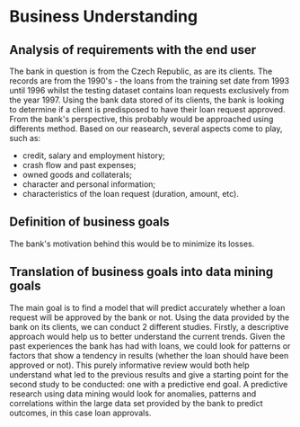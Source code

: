 # Business Understanding

## Analysis of requirements with the end user
The bank in question is from the Czech Republic, as are its clients. The records are from the 1990's - the loans from the training set date from 1993 until 1996 whilst the testing dataset contains loan requests exclusively from the year 1997.
Using the bank data stored of its clients, the bank is looking to determine if a client is predisposed to have their loan request approved. From the bank's perspective, this probably would be approached using differents method. Based on our reasearch, several aspects come to play, such as: 
- credit, salary and employment history;
- crash flow and past expenses;
- owned goods and collaterals;
- character and personal information;
- characteristics of the loan request (duration, amount, etc).

## Definition of business goals
The bank's motivation behind this would be to minimize its losses.


## Translation of business goals into data mining goals

The main goal is to find a model that will predict accurately whether a loan request will be approved by the bank or not. Using the data provided by the bank on its clients, we can conduct 2 different studies. Firstly, a descriptive approach would help us to better understand the current trends. Given the past experiences the bank has had with loans, we could look for patterns or factors that show a tendency in results (whether the loan should have been approved or not). This purely informative review would both help understand what led to the previous results and give a starting point for the second study to be conducted: one with a predictive end goal. A predictive research using data mining would look for anomalies, patterns and correlations within the large data set provided by the bank to predict outcomes, in this case loan approvals.
